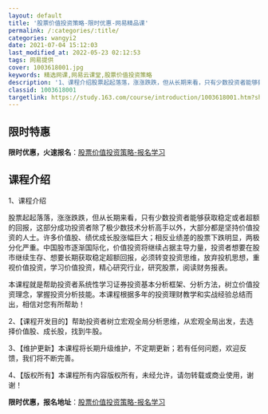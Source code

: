 ```yaml
---
layout: default
title: '股票价值投资策略-限时优惠-网易精品课'
permalink: /:categories/:title/
categories: wangyi2
date: 2021-07-04 15:12:03
last_modified_at: 2022-05-23 02:12:53
tags: 网易提供
cover: 1003618001.jpg
keywords: 精选网课,网易云课堂,股票价值投资策略
description: '1、课程介绍股票起起落落，涨涨跌跌，但从长期来看，只有少数投资者能够获取稳定或者超额的回报，这部分成功投资者除了极少数技'
classid: 1003618001
targetlink: https://study.163.com/course/introduction/1003618001.htm?share=1&shareId=1025206652&utm_campaign=share&utm_medium=iphoneShare&utm_source=&utm_u=1025206652
---
```


## 限时特惠

**限时优惠，火速报名**：[股票价值投资策略-报名学习](https://study.163.com/course/introduction/1003618001.htm?share=1&shareId=1025206652&utm_campaign=share&utm_medium=iphoneShare&utm_source=&utm_u=1025206652)

## 课程介绍

1、课程介绍

股票起起落落，涨涨跌跌，但从长期来看，只有少数投资者能够获取稳定或者超额的回报，这部分成功投资者除了极少数技术分析高手以外，大部分都是坚持价值投资的人士。许多价值股、绩优成长股涨幅巨大；相反业绩差的股票下跌明显，两极分化严重。中国股市逐渐国际化，价值投资将继续占据主导力量，投资者想要在股市继续生存、想要长期获取稳定超额回报，必须转变投资思维，放弃投机思想，重视价值投资，学习价值投资，精心研究行业，研究股票，阅读财务报表。

本课程就是帮助投资者系统性学习证券投资基本分析框架、分析方法，树立价值投资理念，掌握投资分析技能。本课程根据多年的投资理财教学和实战经验总结而出，相信对您有所帮助！



2、【课程开发目的】帮助投资者树立宏观全局分析思维，从宏观全局出发，去选择价值股、成长股，找到牛股。



3、【维护更新】本课程将长期升级维护，不定期更新；若有任何问题，欢迎反馈，我们将不断完善。

4、【版权所有】本课程所有内容版权所有，未经允许，请勿转载或商业使用，谢谢！

**限时优惠，报名地址**：[股票价值投资策略-报名学习](https://study.163.com/course/introduction/1003618001.htm?share=1&shareId=1025206652&utm_campaign=share&utm_medium=iphoneShare&utm_source=&utm_u=1025206652)


